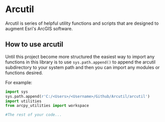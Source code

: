 # Arcutil

Arcutil is  series of helpful utility functions and scripts that are designed to augment Esri's ArcGIS software.

## How to use arcutil

Until this project become more structured the easiest way to import any functions in this library is to use `sys.path.append()` to append the arcutil subdirectory to your system path and then you can import any modules or functions desired.

For example:

```python
import sys
sys.path.append(r'C:/<Users>/<Username>/Github/Arcutil/arcutil')
import utilities
from arcpy_utilities import workspace

#The rest of your code...
```
